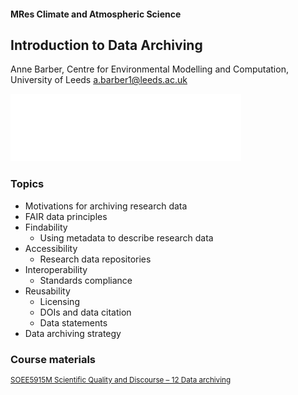#### MRes Climate and Atmospheric Science
## Introduction to Data Archiving

<div class="splash">

Anne Barber, Centre for Environmental Modelling and Computation, University of Leeds
<a.barber1@leeds.ac.uk>

<img src="img/UoLeeds_Logo_white_png_transparent_background.png" />

</div>


<!-- .slide: style="font-size:smaller" -->
### Topics

* Motivations for archiving research data
* FAIR data principles<br/>
* Findability<br/>
  * Using metadata to describe research data<br/>
* Accessibility<br/>
  * Research data repositories<br/>
* Interoperability<br/>
  * Standards compliance<br/>
* Reusability<br/>
  * Licensing<br/>
  * DOIs and data citation<br/>
  * Data statements<br/>
* Data archiving strategy

### Course materials

<p style="font-size:smaller"><a href="https://leeds365.sharepoint.com/:f:/r/sites/22233SOEE5915MScientificQua_7ae3b7a3-e5c6-11ec-84ea-33d5211a88f2/Shared%20Documents/x12%20Data%20archiving?csf=1&web=1&e=5bYnNa">SOEE5915M Scientific Quality and Discourse &ndash; 12 Data archiving</a></p>
